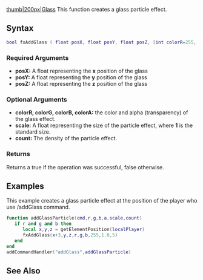 [thumb|200px|Glass](/Image:Fxglass.png.md "wikilink") This function creates a glass particle effect.

Syntax
------

``` lua
bool fxAddGlass ( float posX, float posY, float posZ, [int colorR=255, int colorG=0, int colorB=0, int colorA=255, float scale=1.0, int count=1] )
```

### Required Arguments

-   **posX:** A float representing the **x** position of the glass
-   **posY:** A float representing the **y** position of the glass
-   **posZ:** A float representing the **z** position of the glass

### Optional Arguments

-   **colorR, colorG, colorB, colorA:** the color and alpha (transparency) of the glass effect.
-   **scale:** A float representing the size of the particle effect, where **1** is the standard size.
-   **count:** The density of the particle effect.

### Returns

Returns a true if the operation was successful, false otherwise.

Examples
--------

This example creates a glass particle effect at the position of the player who use /addGlass command.

``` lua
function addGlassParticle(cmd,r,g,b,a,scale,count)
   if r and g and b then 
      local x,y,z = getElementPosition(localPlayer)
      fxAddGlass(x+3,y,z,r,g,b,255,1.0,5)
   end 
end
addCommandHandler("addGlass",addGlassParticle)
```

See Also
--------
